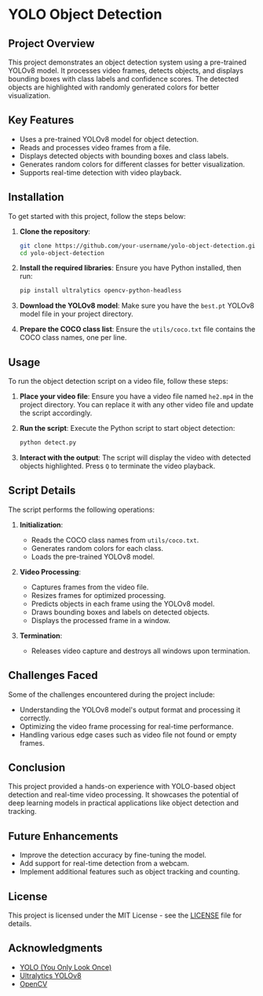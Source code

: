 # YOLO Object Detection

## Project Overview
This project demonstrates an object detection system using a pre-trained YOLOv8 model. It processes video frames, detects objects, and displays bounding boxes with class labels and confidence scores. The detected objects are highlighted with randomly generated colors for better visualization.

## Key Features
- Uses a pre-trained YOLOv8 model for object detection.
- Reads and processes video frames from a file.
- Displays detected objects with bounding boxes and class labels.
- Generates random colors for different classes for better visualization.
- Supports real-time detection with video playback.

## Installation
To get started with this project, follow the steps below:

1. **Clone the repository**:
    ```sh
    git clone https://github.com/your-username/yolo-object-detection.git
    cd yolo-object-detection
    ```

2. **Install the required libraries**:
    Ensure you have Python installed, then run:
    ```sh
    pip install ultralytics opencv-python-headless
    ```

3. **Download the YOLOv8 model**:
    Make sure you have the `best.pt` YOLOv8 model file in your project directory.

4. **Prepare the COCO class list**:
    Ensure the `utils/coco.txt` file contains the COCO class names, one per line.

## Usage
To run the object detection script on a video file, follow these steps:

1. **Place your video file**:
    Ensure you have a video file named `he2.mp4` in the project directory. You can replace it with any other video file and update the script accordingly.

2. **Run the script**:
    Execute the Python script to start object detection:
    ```sh
    python detect.py
    ```

3. **Interact with the output**:
    The script will display the video with detected objects highlighted. Press `Q` to terminate the video playback.

## Script Details
The script performs the following operations:

1. **Initialization**:
    - Reads the COCO class names from `utils/coco.txt`.
    - Generates random colors for each class.
    - Loads the pre-trained YOLOv8 model.

2. **Video Processing**:
    - Captures frames from the video file.
    - Resizes frames for optimized processing.
    - Predicts objects in each frame using the YOLOv8 model.
    - Draws bounding boxes and labels on detected objects.
    - Displays the processed frame in a window.

3. **Termination**:
    - Releases video capture and destroys all windows upon termination.



## Challenges Faced
Some of the challenges encountered during the project include:
- Understanding the YOLOv8 model's output format and processing it correctly.
- Optimizing the video frame processing for real-time performance.
- Handling various edge cases such as video file not found or empty frames.

## Conclusion
This project provided a hands-on experience with YOLO-based object detection and real-time video processing. It showcases the potential of deep learning models in practical applications like object detection and tracking.

## Future Enhancements
- Improve the detection accuracy by fine-tuning the model.
- Add support for real-time detection from a webcam.
- Implement additional features such as object tracking and counting.

## License
This project is licensed under the MIT License - see the [LICENSE](LICENSE) file for details.

## Acknowledgments
- [YOLO (You Only Look Once)](https://pjreddie.com/darknet/yolo/)
- [Ultralytics YOLOv8](https://github.com/ultralytics/yolov8)
- [OpenCV](https://opencv.org/)

